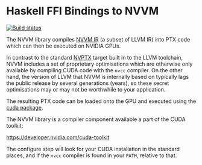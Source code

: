 Haskell FFI Bindings to NVVM
============================

[![Build status](https://travis-ci.org/tmcdonell/nvvm.svg?branch=master)](https://travis-ci.org/tmcdonell/nvvm)

The NVVM library compiles [NVVM IR][nvvm-ir-spec] (a subset of LLVM IR) into PTX code which can
then be executed on NVIDIA GPUs.

In contrast to the standard [NVPTX][nvptx-spec] target built in to the LLVM
toolchain, NVVM includes a set of proprietary optimisations which are otherwise
only available by compiling CUDA code with the `nvcc` compiler. On the other
hand, the version of LLVM that NVVM is internally based on typically lags the
public release by several generations (years), so these secret optimisations may
or may not be worthwhile to your application.

The resulting PTX code can be loaded onto the GPU and executed using the [cuda
package][hs-cuda].

The NVVM library is a compiler component available a part of the CUDA toolkit:

  <https://developer.nvidia.com/cuda-toolkit>

The configure step will look for your CUDA installation in the standard places,
and if the `nvcc` compiler is found in your `PATH`, relative to that.


[nvptx-spec]:     http://llvm.org/docs/NVPTXUsage.html
[nvvm-ir-spec]:   http://docs.nvidia.com/cuda/nvvm-ir-spec/index.html
[hs-cuda]:        https://github.com/tmcdonell/cuda

